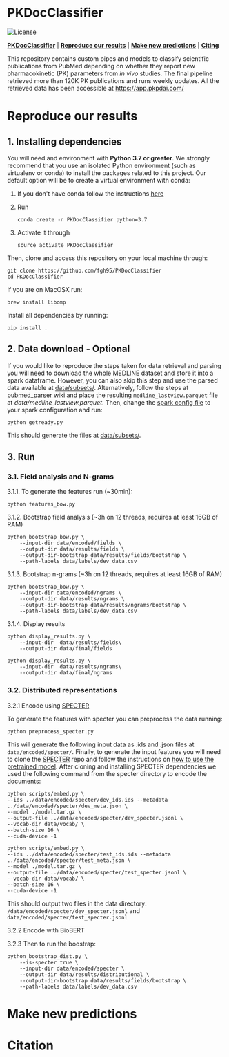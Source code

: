 # PKDocClassifier
[![License](https://img.shields.io/badge/License-MIT-blue.svg)](https://github.com/fgh95/PKDocClassifier/blob/master/LICENSE)

[**PKDocClassifier**](#pkdocclassifier) | [**Reproduce our results**](#reproduce-our-results) | [**Make new predictions**](#make-new-predictions) | [**Citing**](#citation)




This repository contains custom pipes and models to classify scientific publications from PubMed depending on whether they report new pharmacokinetic (PK) parameters from _in vivo_ studies. The final pipeline retrieved more than 120K PK publications and runs weekly updates. All the retrieved data has been accessible at https://app.pkpdai.com/

# Reproduce our results

## 1. Installing dependencies 

You will need and environment with **Python 3.7 or greater**. We strongly recommend that you use an isolated Python environment (such as virtualenv or conda) to install the packages related to this project. Our default option will be to create a virtual environment with conda:
    
1. If you don't have conda follow the instructions [here](https://conda.io/projects/conda/en/latest/user-guide/install/index.html?highlight=conda#regular-installation)

2. Run 

    ````
   conda create -n PKDocClassifier python=3.7
    ````

3. Activate it through
    ````
   source activate PKDocClassifier
    ````

Then, clone and access this repository on your local machine through:

````
git clone https://github.com/fgh95/PKDocClassifier
cd PKDocClassifier
````
If you are on MacOSX run: 

````
brew install libomp
````

Install all dependencies by running: 

````
pip install .
````

## 2. Data download - Optional

If you would like to reproduce the steps taken for data retrieval and parsing you will need to download the whole MEDLINE dataset and store it into a spark dataframe. 
However, you can also skip this step and use the parsed data available at [data/subsets/](https://github.com/fgh95/PKDocClassifier/tree/master/data/subsets). Alternatively, follow the steps at [pubmed_parser wiki](https://github.com/titipata/pubmed_parser/wiki/Download-and-preprocess-MEDLINE-dataset) and place the resulting `medline_lastview.parquet` file at _data/medline_lastview.parquet_. Then, change the [spark config file](https://github.com/fgh95/PKDocClassifier/blob/master/sparksetup/sparkconf.py) to your spark configuration and run:

````
python getready.py
````

This should generate the files at [data/subsets/](https://github.com/fgh95/PKDocClassifier/tree/master/data/subsets).

## 3. Run

### 3.1. Field analysis and N-grams

3.1.1. To generate the features run (~30min):

````
python features_bow.py
````

3.1.2. Bootstrap field analysis (~3h on 12 threads, requires at least 16GB of RAM)

````
python bootstrap_bow.py \
    --input-dir data/encoded/fields \
    --output-dir data/results/fields \
    --output-dir-bootstrap data/results/fields/bootstrap \
    --path-labels data/labels/dev_data.csv
````

3.1.3. Bootstrap n-grams (~3h on 12 threads, requires at least 16GB of RAM)

````
python bootstrap_bow.py \
    --input-dir data/encoded/ngrams \
    --output-dir data/results/ngrams \
    --output-dir-bootstrap data/results/ngrams/bootstrap \
    --path-labels data/labels/dev_data.csv
````

3.1.4. Display results

````
python display_results.py \
    --input-dir  data/results/fields\
    --output-dir data/final/fields
````

````
python display_results.py \
    --input-dir  data/results/ngrams\
    --output-dir data/final/ngrams
````

### 3.2. Distributed representations


3.2.1 Encode using [SPECTER](https://github.com/allenai/specter)

To generate the features with specter you can preprocess the data running: 

````
python preprocess_specter.py
````

This will generate the following input data as .ids and .json files at `data/encoded/specter/`. Finally, 
to generate the input features you will need to clone the [SPECTER](https://github.com/allenai/specter) repo and follow the instructions on [how to use the pretrained model](https://github.com/allenai/specter#how-to-use-the-pretrained-model). 
After cloning and installing SPECTER dependencies we used the following command from the specter directory to encode the documents: 

 ````
python scripts/embed.py \
--ids ../data/encoded/specter/dev_ids.ids --metadata ../data/encoded/specter/dev_meta.json \
--model ./model.tar.gz \
--output-file ../data/encoded/specter/dev_specter.jsonl \
--vocab-dir data/vocab/ \
--batch-size 16 \
--cuda-device -1
 ````

 ````
python scripts/embed.py \
--ids ../data/encoded/specter/test_ids.ids --metadata ../data/encoded/specter/test_meta.json \
--model ./model.tar.gz \
--output-file ../data/encoded/specter/test_specter.jsonl \
--vocab-dir data/vocab/ \
--batch-size 16 \
--cuda-device -1
 ````

This should output two files in the data directory: 
`/data/encoded/specter/dev_specter.jsonl` and `data/encoded/specter/test_specter.jsonl`

3.2.2 Encode with BioBERT

3.2.3
Then to run the boostrap: 
````
python bootstrap_dist.py \
    --is-specter true \
    --input-dir data/encoded/specter \
    --output-dir data/results/distributional \
    --output-dir-bootstrap data/results/fields/bootstrap \
    --path-labels data/labels/dev_data.csv
````

# Make new predictions

# Citation